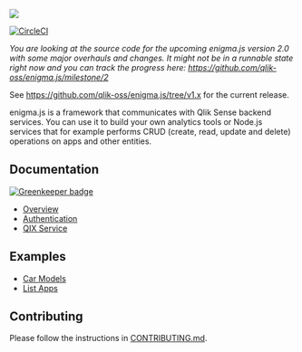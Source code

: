 ![](enigma.png)

[![CircleCI](https://circleci.com/gh/qlik-oss/enigma.js.svg?style=svg)](https://circleci.com/gh/qlik-oss/enigma.js)

*You are looking at the source code for the upcoming enigma.js version 2.0 with some major overhauls and changes. It might not be in a runnable state right now and you can track the progress here: https://github.com/qlik-oss/enigma.js/milestone/2*

See https://github.com/qlik-oss/enigma.js/tree/v1.x for the current release.

enigma.js is a framework that communicates with Qlik Sense backend services.
You can use it to build your own analytics tools or Node.js services that for example
performs CRUD (create, read, update and delete) operations on apps and other entities.

## Documentation

[![Greenkeeper badge](https://badges.greenkeeper.io/qlik-oss/enigma.js.svg)](https://greenkeeper.io/)

- [Overview](docs/README.md)
- [Authentication](docs/authentication.md)
- [QIX Service](docs/qix/README.md)

## Examples

- [Car Models](examples/car-models/README.md)
- [List Apps](examples/list-apps/README.md)


## Contributing

Please follow the instructions in [CONTRIBUTING.md](.github/CONTRIBUTING.md).

